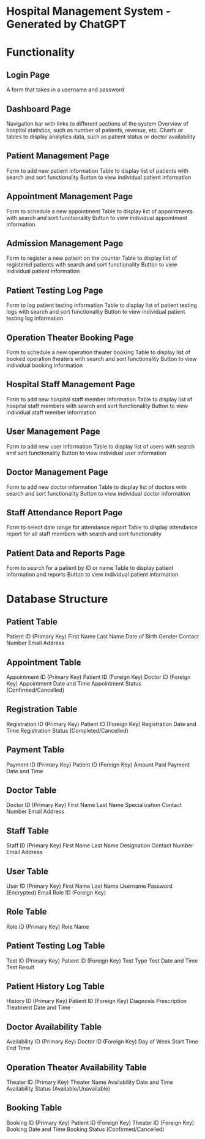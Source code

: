 # Hospital Management System - Generated by ChatGPT

# Functionality
## Login Page
A form that takes in a username and password

## Dashboard Page
Navigation bar with links to different sections of the system
Overview of hospital statistics, such as number of patients, revenue, etc.
Charts or tables to display analytics data, such as patient status or doctor availability

## Patient Management Page
Form to add new patient information
Table to display list of patients with search and sort functionality
Button to view individual patient information

## Appointment Management Page
Form to schedule a new appointment
Table to display list of appointments with search and sort functionality
Button to view individual appointment information

## Admission Management Page
Form to register a new patient on the counter
Table to display list of registered patients with search and sort functionality
Button to view individual patient information

## Patient Testing Log Page
Form to log patient testing information
Table to display list of patient testing logs with search and sort functionality
Button to view individual patient testing log information

## Operation Theater Booking Page
Form to schedule a new operation theater booking
Table to display list of booked operation theaters with search and sort functionality
Button to view individual booking information

## Hospital Staff Management Page
Form to add new hospital staff member information
Table to display list of hospital staff members with search and sort functionality
Button to view individual staff member information

## User Management Page
Form to add new user information
Table to display list of users with search and sort functionality
Button to view individual user information

## Doctor Management Page
Form to add new doctor information
Table to display list of doctors with search and sort functionality
Button to view individual doctor information

## Staff Attendance Report Page
Form to select date range for attendance report
Table to display attendance report for all staff members with search and sort functionality

## Patient Data and Reports Page
Form to search for a patient by ID or name
Table to display patient information and reports
Button to view individual patient information

# Database Structure

## Patient Table
Patient ID (Primary Key)
First Name
Last Name
Date of Birth
Gender
Contact Number
Email
Address

## Appointment Table
Appointment ID (Primary Key)
Patient ID (Foreign Key)
Doctor ID (Foreign Key)
Appointment Date and Time
Appointment Status (Confirmed/Cancelled)

## Registration Table
Registration ID (Primary Key)
Patient ID (Foreign Key)
Registration Date and Time
Registration Status (Completed/Cancelled)

## Payment Table
Payment ID (Primary Key)
Patient ID (Foreign Key)
Amount Paid
Payment Date and Time

## Doctor Table
Doctor ID (Primary Key)
First Name
Last Name
Specialization
Contact Number
Email
Address

## Staff Table
Staff ID (Primary Key)
First Name
Last Name
Designation
Contact Number
Email
Address

## User Table
User ID (Primary Key)
First Name
Last Name
Username
Password (Encrypted)
Email
Role ID (Foreign Key)

## Role Table
Role ID (Primary Key)
Role Name

## Patient Testing Log Table
Test ID (Primary Key)
Patient ID (Foreign Key)
Test Type
Test Date and Time
Test Result

## Patient History Log Table
History ID (Primary Key)
Patient ID (Foreign Key)
Diagnosis
Prescription
Treatment Date and Time

## Doctor Availability Table
Availability ID (Primary Key)
Doctor ID (Foreign Key)
Day of Week
Start Time
End Time

## Operation Theater Availability Table
Theater ID (Primary Key)
Theater Name
Availability Date and Time
Availability Status (Available/Unavailable)

## Booking Table
Booking ID (Primary Key)
Patient ID (Foreign Key)
Theater ID (Foreign Key)
Booking Date and Time
Booking Status (Confirmed/Cancelled)